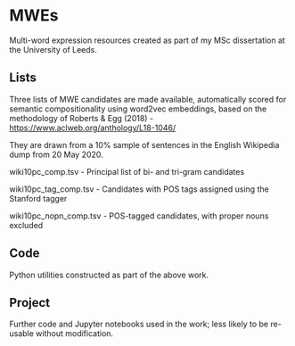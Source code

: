 # MWEs
Multi-word expression resources created as part of my MSc dissertation at the University of Leeds.

## Lists
Three lists of MWE candidates are made available, automatically scored for semantic compositionality using word2vec embeddings, based on the methodology of Roberts & Egg (2018) - https://www.aclweb.org/anthology/L18-1046/

They are drawn from a 10% sample of sentences in the English Wikipedia dump from 20 May 2020.

wiki10pc_comp.tsv      - Principal list of bi- and tri-gram candidates

wiki10pc_tag_comp.tsv  - Candidates with POS tags assigned using the Stanford tagger

wiki10pc_nopn_comp.tsv - POS-tagged candidates, with proper nouns excluded

## Code
Python utilities constructed as part of the above work.

## Project
Further code and Jupyter notebooks used in the work; less likely to be re-usable without modification.
